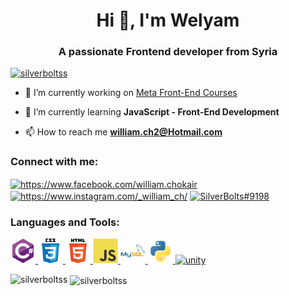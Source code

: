 <h1 align="center">Hi 👋, I'm Welyam</h1>
<h3 align="center">A passionate Frontend developer from Syria</h3>

<p align="left"> <a href="https://github.com/ryo-ma/github-profile-trophy"><img src="https://github-profile-trophy.vercel.app/?username=silverboltss" alt="silverboltss" /></a> </p>

- 🔭 I’m currently working on [Meta Front-End Courses](https://coursera.org/share/96406288caa2cdbb380b546de81e3002)

- 🌱 I’m currently learning **JavaScript - Front-End Development**

- 📫 How to reach me **william.ch2@Hotmail.com**

<h3 align="left">Connect with me:</h3>
<p align="left">
<a href="https://fb.com/https://www.facebook.com/william.chokair" target="blank"><img align="center" src="https://raw.githubusercontent.com/rahuldkjain/github-profile-readme-generator/master/src/images/icons/Social/facebook.svg" alt="https://www.facebook.com/william.chokair" height="30" width="40" /></a>
<a href="https://instagram.com/https://www.instagram.com/_william_ch/" target="blank"><img align="center" src="https://raw.githubusercontent.com/rahuldkjain/github-profile-readme-generator/master/src/images/icons/Social/instagram.svg" alt="https://www.instagram.com/_william_ch/" height="30" width="40" /></a>
<a href="https://discord.gg/SilverBolts#9198" target="blank"><img align="center" src="https://raw.githubusercontent.com/rahuldkjain/github-profile-readme-generator/master/src/images/icons/Social/discord.svg" alt="SilverBolts#9198" height="30" width="40" /></a>
</p>

<h3 align="left">Languages and Tools:</h3>
<p align="left"> <a href="https://www.w3schools.com/cs/" target="_blank" rel="noreferrer"> <img src="https://raw.githubusercontent.com/devicons/devicon/master/icons/csharp/csharp-original.svg" alt="csharp" width="40" height="40"/> </a> <a href="https://www.w3schools.com/css/" target="_blank" rel="noreferrer"> <img src="https://raw.githubusercontent.com/devicons/devicon/master/icons/css3/css3-original-wordmark.svg" alt="css3" width="40" height="40"/> </a> <a href="https://www.w3.org/html/" target="_blank" rel="noreferrer"> <img src="https://raw.githubusercontent.com/devicons/devicon/master/icons/html5/html5-original-wordmark.svg" alt="html5" width="40" height="40"/> </a> <a href="https://developer.mozilla.org/en-US/docs/Web/JavaScript" target="_blank" rel="noreferrer"> <img src="https://raw.githubusercontent.com/devicons/devicon/master/icons/javascript/javascript-original.svg" alt="javascript" width="40" height="40"/> </a> <a href="https://www.mysql.com/" target="_blank" rel="noreferrer"> <img src="https://raw.githubusercontent.com/devicons/devicon/master/icons/mysql/mysql-original-wordmark.svg" alt="mysql" width="40" height="40"/> </a> <a href="https://www.python.org" target="_blank" rel="noreferrer"> <img src="https://raw.githubusercontent.com/devicons/devicon/master/icons/python/python-original.svg" alt="python" width="40" height="40"/> </a> <a href="https://unity.com/" target="_blank" rel="noreferrer"> <img src="https://www.vectorlogo.zone/logos/unity3d/unity3d-icon.svg" alt="unity" width="40" height="40"/> </a> </p>

<p><img align="left" src="https://github-readme-stats.vercel.app/api/top-langs?username=silverboltss&show_icons=true&locale=en&layout=compact" alt="silverboltss" /></p>

<p>&nbsp;<img align="center" src="https://github-readme-stats.vercel.app/api?username=silverboltss&show_icons=true&locale=en" alt="silverboltss" /></p>
